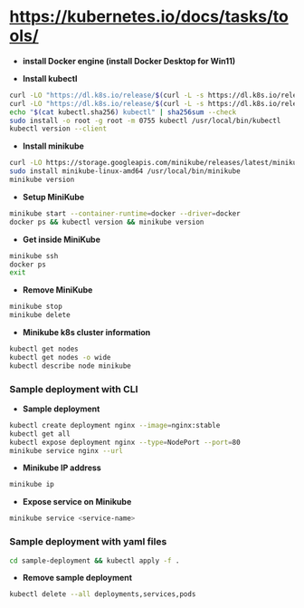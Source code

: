 # https://kubernetes.io/docs/tasks/tools/

- **install Docker engine (install Docker Desktop for Win11)**

- **Install kubectl**
```bash
curl -LO "https://dl.k8s.io/release/$(curl -L -s https://dl.k8s.io/release/stable.txt)/bin/linux/amd64/kubectl"
curl -LO "https://dl.k8s.io/release/$(curl -L -s https://dl.k8s.io/release/stable.txt)/bin/linux/amd64/kubectl.sha256"
echo "$(cat kubectl.sha256) kubectl" | sha256sum --check
sudo install -o root -g root -m 0755 kubectl /usr/local/bin/kubectl
kubectl version --client
```

- **Install minikube**
```bash
curl -LO https://storage.googleapis.com/minikube/releases/latest/minikube-linux-amd64
sudo install minikube-linux-amd64 /usr/local/bin/minikube
minikube version
```

- **Setup MiniKube**
```bash
minikube start --container-runtime=docker --driver=docker
docker ps && kubectl version && minikube version
```

- **Get inside MiniKube**
```bash
minikube ssh
docker ps
exit
```

- **Remove MiniKube**
```bash
minikube stop
minikube delete
```

- **Minikube k8s cluster information**
```bash
kubectl get nodes
kubectl get nodes -o wide
kubectl describe node minikube
```


### Sample deployment with CLI

- **Sample deployment**
```bash
kubectl create deployment nginx --image=nginx:stable
kubectl get all
kubectl expose deployment nginx --type=NodePort --port=80
minikube service nginx --url
```

- **Minikube IP address**
```bash
minikube ip
```

- **Expose service on Minikube**
```bash
minikube service <service-name>
```

### Sample deployment with yaml files
```bash
cd sample-deployment && kubectl apply -f .
```

- **Remove sample deployment**
```bash
kubectl delete --all deployments,services,pods
```